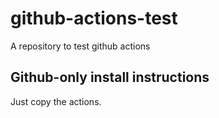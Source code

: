 <!--jekyll-only>---
title:
---</jekyll-only-->
<!--jekyll-only>{:.epic-title}</jekyll-only-->
# github-actions-test

A repository to test github actions

<!--jekyll-only>Hello Jekyll</jekyll-only-->

<!--github-only-->
## Github-only install instructions

Just copy the actions.
<!--/github-only-->
